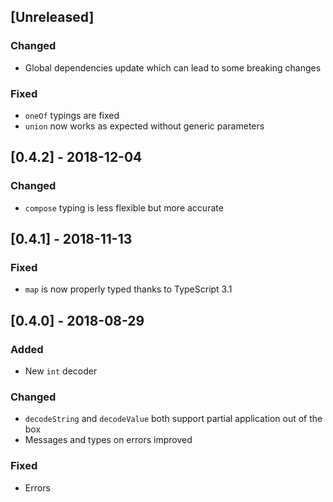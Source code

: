 ## [Unreleased]

### Changed

- Global dependencies update which can lead to some breaking changes

### Fixed

- `oneOf` typings are fixed
- `union` now works as expected without generic parameters

## [0.4.2] - 2018-12-04

### Changed

- `compose` typing is less flexible but more accurate

## [0.4.1] - 2018-11-13

### Fixed

- `map` is now properly typed thanks to TypeScript 3.1

## [0.4.0] - 2018-08-29

### Added

- New `int` decoder

### Changed

- `decodeString` and `decodeValue` both support partial application out of the box
- Messages and types on errors improved

### Fixed

- Errors
